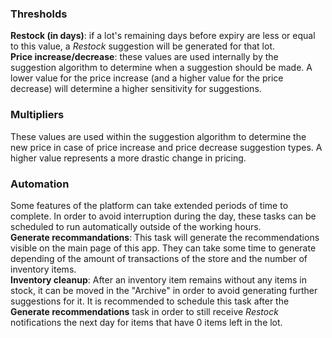 <h3>Thresholds</h3>
<b>Restock (in days)</b>: if a lot's remaining days before expiry are less or equal to this value, a <i>Restock</i> suggestion will be generated for that lot.<br>
<b>Price increase/decrease</b>: these values are used internally by the suggestion algorithm to determine when a suggestion should be made. A lower value for the price increase (and a higher value for the price decrease) will determine a higher sensitivity for suggestions.
<h3>Multipliers</h3>
These values are used within the suggestion algorithm to determine the new price in case of price increase and price decrease suggestion types. A higher value represents a more drastic change in pricing.
<h3>Automation</h3>
Some features of the platform can take extended periods of time to complete. In order to avoid interruption during the day, these tasks can be scheduled to run automatically outside of the working hours.<br>
<b>Generate recommandations</b>: This task will generate the recommendations visible on the main page of this app. They can take some time to generate depending of the amount of transactions of the store and the number of inventory items.<br>
<b>Inventory cleanup</b>: After an inventory item remains without any items in stock, it can be moved in the "Archive" in order to avoid generating further suggestions for it. It is recommended to schedule this task after the <b>Generate recommendations</b> task in order to still receive <i>Restock</i> notifications the next day for items that have 0 items left in the lot.